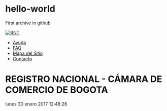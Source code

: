 # hello-world
First archive in github
<div class="header_top">
        <div class="cabezote">
            <div class="title_big_header">
                <a href="#">
                    <img src="3c73e54429a5a7ae792e58e3d51407675f93cd35.jpg" alt="RNT">
                </a>
            </div>
            <div class="title_header_botton">
                <ul>
                    <li><a href="http://rnt.camara.org/frontend_dev.php/ayuda"> <div class="texto_personalizado">Ayuda</div></a></li>
                    <li><a href="http://rnt.camara.org/frontend_dev.php/preguntas-frecuentes/todas"> <div class="texto_personalizado">FAQ</div></a></li>
                    <li><a href="http://rnt.camara.org/frontend_dev.php/mapa-de-sitio"> <div class="texto_personalizado">Mapa del Sitio</div></a></li>
                    <li><a href="http://rnt.camara.org/frontend_dev.php/contacto"> <div class="texto_personalizado">Contacto</div></a></li>
                </ul>
            </div>
            <div class="frase_principal">
                <h1 class="texto_personalizado">
                    REGISTRO NACIONAL - CÁMARA DE COMERCIO DE BOGOTA                </h1>
            </div>
            <div class="fecha_actual">
lunes 30 enero 2017 12:48:26</div>        </div>
    </div>

<style>
    .texto_personalizado{
        color:#0f0f0f;
    }
    .text_footer{
        background-color:#0f0f0f;

    }
    header,footer{
        background: rgba(143,0,0,0.5);
        background: -webkit-gradient(linear, bottom, top, color-stop(0%,rgba(255,255,255,0.01)), color-stop(100%,rgba(143,0,0,0.5)));
        background: -webkit-linear-gradient(0deg, rgba(255,255,255,0.01) 0%, rgba(143,0,0,0.5) 100%); 
        background: -moz-linear-gradient(0deg, rgba(255,255,255,0.01) 0%, rgba(143,0,0,0.5) 100%); 
        background: linear-gradient(0deg, rgba(255,255,255,0.01) 0%, rgba(143,0,0,0.5) 100%); 
        filter: progid:DXImageTransform.Microsoft.gradient( startColorstr='#03ffffff', endColorstr='#1a280000',GradientType=0 ); /* IE6-9 */
        
        <!--[if IE 8]>
        background: #8f0000 url("/images/frontend/bg_v.png") top repeat-x;
        background-size:100% 100%;
        <![endif]-->
        
        <!--[if IE 9]>
        background: #8f0000 url("/images/frontend/bg_v.png") top repeat-x;
        background-size:100% 100%;
        <![endif]-->
        
    }

</style>
